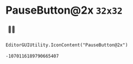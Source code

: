 # PauseButton@2x `32x32`
<img src="/img/PauseButton@2x.png" width=32 height=32>

``` CSharp
EditorGUIUtility.IconContent("PauseButton@2x")
```
```
-1070116189790665407
```
